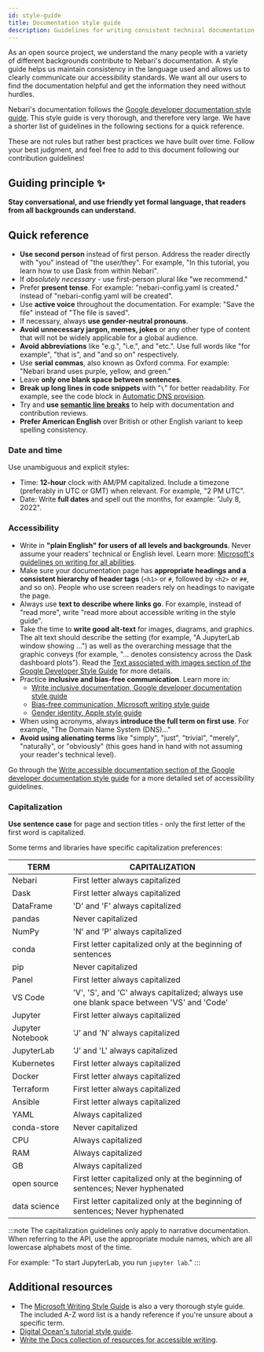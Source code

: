 ```yaml
---
id: style-guide
title: Documentation style guide
description: Guidelines for writing consistent technical documentation.
---
```


As an open source project, we understand the many people with a variety of different backgrounds contribute to Nebari's documentation.
A style guide helps us maintain consistency in the language used and allows us to clearly communicate our accessibility standards.
We want all our users to find the documentation helpful and get the information they need without hurdles.

Nebari's documentation follows the [Google developer documentation style guide](https://developers.google.cn/style).
This style guide is very thorough, and therefore very large.
We have a shorter list of guidelines in the following sections for a quick reference.

These are not rules but rather best practices we have built over time.
Follow your best judgment, and feel free to add to this document following our contribution guidelines!

## Guiding principle :sparkles:

**Stay conversational, and use friendly yet formal language, that readers from all backgrounds can understand.**

## Quick reference

- **Use second person** instead of first person. Address the reader directly with "you" instead of "the user/they". For example, "In this tutorial, you learn how to use Dask from within Nebari".
- If *absolutely necessary* - use first-person plural like "we recommend."
- Prefer **present tense**. For example: "nebari-config.yaml is created." instead of "nebari-config.yaml will be created".
- Use **active voice** throughout the documentation. For example: "Save the file" instead of "The file is saved".
- If necessary, always **use gender-neutral pronouns**.
- **Avoid unnecessary jargon, memes, jokes** or any other type of content that will not be widely applicable for a global audience.
- **Avoid abbreviations** like "e.g.", "i.e.", and "etc.". Use full words like "for example", "that is", and "and so on" respectively.
- Use **serial commas**, also known as Oxford comma. For example: "Nebari brand uses purple, yellow, and green."
- Leave **only one blank space between sentences**.
- **Break up long lines in code snippets** with "`\`" for better readability. For example, see the code block in [Automatic DNS provision][automatic-dns-provision].
- Try and **use [semantic line breaks](https://sembr.org/)** to help with documentation and contribution reviews.
- **Prefer American English** over British or other English variant to keep spelling consistency.

### Date and time

Use unambiguous and explicit styles:

- Time: **12-hour** clock with AM/PM capitalized. Include a timezone (preferably in UTC or GMT) when relevant. For example, "2 PM UTC".
- Date: Write **full dates** and spell out the months, for example: "July 8, 2022".

### Accessibility

- Write in **"plain English" for users of all levels and backgrounds**. Never assume your readers' technical or English level. Learn more: [Microsoft's guidelines on writing for all abilities](https://docs.microsoft.com/en-gb/style-guide/accessibility/writing-all-abilities).
- Make sure your documentation page has **appropriate headings and a consistent hierarchy of header tags** (`<h1>` or `#`, followed by `<h2>` or `##`, and so on). People who use screen readers rely on headings to navigate the page.
- Always use **text to describe where links go**. For example, instead of "read more", write "read more about accessible writing in the style guide".
- Take the time to **write good alt-text** for images, diagrams, and graphics. The alt text should describe the setting (for example, "A JupyterLab window showing ...") as well as the overarching message that the graphic conveys (for example, "... denotes consistency across the Dask dashboard plots"). Read the [Text associated with images section of the Google Developer Style Guide](https://developers.google.com/style/images#text-associated-with-images) for more details.
- Practice **inclusive and bias-free communication**. Learn more in:
  - [Write inclusive documentation, Google developer documentation style guide](https://developers.google.com/style/inclusive-documentation)
  - [Bias-free communication, Microsoft writing style guide](https://learn.microsoft.com/en-gb/style-guide/bias-free-communication)
  - [Gender identity, Apple style guide](https://support.apple.com/en-gb/guide/applestyleguide/apd2a7af8d36/web)
- When using acronyms, always **introduce the full term on first use**. For example, "The Domain Name System (DNS)..."
- **Avoid using alienating terms** like "simply", "just", "trivial", "merely", "naturally", or "obviously" (this goes hand in hand with not assuming your reader's technical level).

Go through the [Write accessible documentation section of the Google developer documentation style guide](https://developers.google.com/style/accessibility) for a more detailed set of accessibility guidelines.

### Capitalization

**Use sentence case** for page and section titles - only the first letter of the first word is capitalized.

Some terms and libraries have specific capitalization preferences:

| TERM             | CAPITALIZATION                                                                           |
| ---------------- | ---------------------------------------------------------------------------------------- |
| Nebari           | First letter always capitalized                                                          |
| Dask             | First letter always capitalized                                                          |
| DataFrame        | 'D' and 'F' always capitalized                                                           |
| pandas           | Never capitalized                                                                        |
| NumPy            | 'N' and 'P' always capitalized                                                           |
| conda            | First letter capitalized only at the beginning of sentences                              |
| pip              | Never capitalized                                                                        |
| Panel            | First letter always capitalized                                                          |
| VS Code          | 'V', 'S', and 'C' always capitalized; always use one blank space between 'VS' and 'Code' |
| Jupyter          | First letter always capitalized                                                          |
| Jupyter Notebook | 'J' and 'N' always capitalized                                                           |
| JupyterLab       | 'J' and 'L' always capitalized                                                           |
| Kubernetes       | First letter always capitalized                                                          |
| Docker           | First letter always capitalized                                                          |
| Terraform        | First letter always capitalized                                                          |
| Ansible          | First letter always capitalized                                                          |
| YAML             | Always capitalized                                                                       |
| conda-store      | Never capitalized                                                                        |
| CPU              | Always capitalized                                                                       |
| RAM              | Always capitalized                                                                       |
| GB               | Always capitalized                                                                       |
| open source      | First letter capitalized only at the beginning of sentences; Never hyphenated            |
| data science     | First letter capitalized only at the beginning of sentences; Never hyphenated            |

:::note
The capitalization guidelines only apply to narrative documentation. When referring to the API, use the appropriate module names, which are all lowercase alphabets most of the time.

For example: "To start JupyterLab, you run `jupyter lab`."
:::

## Additional resources

- The [Microsoft Writing Style Guide](https://learn.microsoft.com/en-gb/style-guide/welcome/) is also a very thorough style guide. The included A-Z word list is a handy reference if you're unsure about a specific term.
- [Digital Ocean's tutorial style guide](https://www.digitalocean.com/community/tutorials/digitalocean-s-technical-writing-guidelines).
- [Write the Docs collection of resources for accessible writing](https://www.writethedocs.org/guide/writing/accessibility/).

<!-- Internal links -->

[automatic-dns-provision]: /docs/how-tos/domain-registry#automatic-dns-provision
